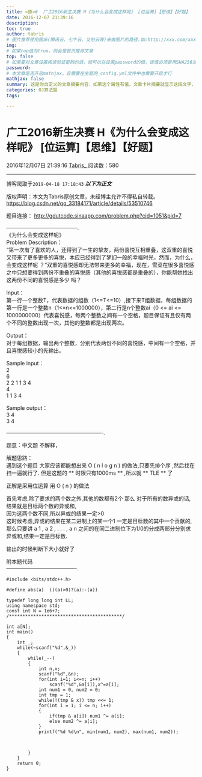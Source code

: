 ```yaml
---
title: <原>#  广工2016新生决赛 H《为什么会变成这样呢》 [位运算]【思维】【好题】
date: 2016-12-07 21:39:16
description:
toc: true
author: tabris
# 图片推荐使用图床(腾讯云、七牛云、又拍云等)来做图片的路径.如:http://xxx.com/xxx.jpg
img: 
# 如果top值为true，则会是首页推荐文章
top: false
# 如果要对文章设置阅读验证密码的话，就可以在设置password的值，该值必须是用SHA256加密后的密码，防止被他人识破
password: 
# 本文章是否开启mathjax，且需要在主题的_config.yml文件中也需要开启才行
mathjax: false
summary: 这是你自定义的文章摘要内容，如果这个属性有值，文章卡片摘要就显示这段文字，否则程序会自动截取文章的部分内容作为摘要
categories: OJ算法题
tags:

---
```





#  广工2016新生决赛 H《为什么会变成这样呢》 [位运算]【思维】【好题】

2016年12月07日 21:39:16  [ Tabris_ ](https://me.csdn.net/qq_33184171) 阅读数：580


--- 
 博客爬取于`2019-04-18 17:18:43`
***以下为正文***

版权声明：本文为Tabris原创文章，未经博主允许不得私自转载。
https://blog.csdn.net/qq_33184171/article/details/53510746

题目连接： [ http://gdutcode.sinaapp.com/problem.php?cid=1051&pid=7
](http://gdutcode.sinaapp.com/problem.php?cid=1051&pid=7)

—————————————–.  
《为什么会变成这样呢》  
Problem Description：  
“第一次有了喜欢的人，还得到了一生的挚友，两份喜悦互相重叠，这双重的喜悦又带来了更多更多的喜悦，本应已经得到了梦幻一般的幸福时光，然而，为什么，会变成这样呢
？”双重的喜悦感却无法带来更多的幸福，现在，雪菜在很多喜悦感之中只想要得到两份不重叠的喜悦感（其他的喜悦感都是重叠的），你能帮她找出这两份不同的喜悦感是多少
吗？

Input：  
第一行一个整数T，代表数据的组数（1<=T<=10）,接下来T组数据，每组数据的第一行是一个整数n（1<=n<=1000000），第二行是n个整数ai（0
<= ai <= 1000000000）代表喜悦感，每两个整数之间有一个空格，题目保证有且仅有两个不同的整数出现一次，其他的整数都是出现两次。

Output：  
对于每组数据，输出两个整数，分别代表两份不同的喜悦感，中间有一个空格，并且喜悦感较小的先输出。

Sample input：  
2  
6  
2 2 1 1 3 4  
4  
1 1 3 4

Sample output：  
3 4  
3 4

——————————————————-.

题意：中文题 不解释，

解题思路：  
遇到这个题目 大家应该都能想出来  O  (  n  l  o  g  n  )  的做法,只要先排个序 ,然后找在扫一遍就行了. 但是这题的 **
时限只有1000ms ** ,所以就 ** TLE ** 了

正解是采用位运算 用  O  (  n  )  的做法

首先考虑,除了要求的两个数之外,其他的数都有2个 那么 对于所有的数异或的话,结果就是目标两个数的异或和,  
因为这两个数不同,所以异或的结果一定>0  
这时候考虑,异或的结果在某二进制上的某一个1 一定是目标数的其中一个贡献的,那么只要讲  a  1  ,  a  2  ,  .  .  .  ,  a
n  之间的在同二进制位下为1/0的分成两部分分别求异或和,结果一定是目标数.

输出的时候判断下大小就好了

附本题代码  
—————————————-.

    
    
    #include <bits/stdc++.h>
    
    #define abs(a)  (((a)>0)?(a):-(a))
    
    typedef long long int LL;
    using namespace std;
    const int N = 1e6+7;
    /******************************************/
    
    int a[N];
    int main()
    {
        int _;
        while(~scanf("%d",&_))
        {
            while(_--)
            {
                int n,x;
                scanf("%d",&n);
                for(int i=1; i<=n; i++)
                    scanf("%d",&a[i]),x^=a[i];
                int num1 = 0, num2 = 0;
                int tmp = 1;
                while(!(tmp & x)) tmp <<= 1;
                for(int i = 1; i <= n; i++)
                {
                    if(tmp & a[i]) num1 ^= a[i];
                    else num2 ^= a[i];
                }
                printf("%d %d\n", min(num1, num2), max(num1, num2));
    
    
    
            }
        }
        return 0;
    }
    

